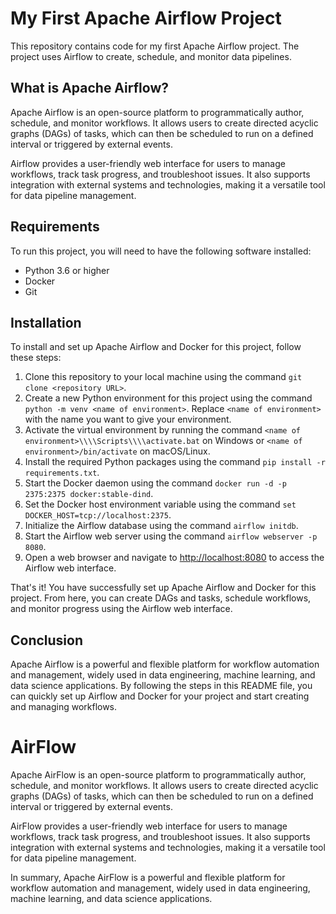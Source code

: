 # My First Apache Airflow Project

This repository contains code for my first Apache Airflow project. The project uses Airflow to create, schedule, and monitor data pipelines.

## What is Apache Airflow?

Apache Airflow is an open-source platform to programmatically author, schedule, and monitor workflows. It allows users to create directed acyclic graphs (DAGs) of tasks, which can then be scheduled to run on a defined interval or triggered by external events.

Airflow provides a user-friendly web interface for users to manage workflows, track task progress, and troubleshoot issues. It also supports integration with external systems and technologies, making it a versatile tool for data pipeline management.

## Requirements

To run this project, you will need to have the following software installed:

- Python 3.6 or higher
- Docker
- Git

## Installation

To install and set up Apache Airflow and Docker for this project, follow these steps:

1. Clone this repository to your local machine using the command `git clone <repository URL>`.
2. Create a new Python environment for this project using the command `python -m venv <name of environment>`. Replace `<name of environment>` with the name you want to give your environment.
3. Activate the virtual environment by running the command `<name of environment>\\\\Scripts\\\\activate.bat` on Windows or `<name of environment>/bin/activate` on macOS/Linux.
4. Install the required Python packages using the command `pip install -r requirements.txt`.
5. Start the Docker daemon using the command `docker run -d -p 2375:2375 docker:stable-dind`.
6. Set the Docker host environment variable using the command `set DOCKER_HOST=tcp://localhost:2375`.
7. Initialize the Airflow database using the command `airflow initdb`.
8. Start the Airflow web server using the command `airflow webserver -p 8080`.
9. Open a web browser and navigate to [http://localhost:8080](http://localhost:8080/) to access the Airflow web interface.

That's it! You have successfully set up Apache Airflow and Docker for this project. From here, you can create DAGs and tasks, schedule workflows, and monitor progress using the Airflow web interface.

## Conclusion

Apache Airflow is a powerful and flexible platform for workflow automation and management, widely used in data engineering, machine learning, and data science applications. By following the steps in this README file, you can quickly set up Airflow and Docker for your project and start creating and managing workflows.

# AirFlow

Apache AirFlow is an open-source platform to programmatically author, schedule, and monitor workflows. It allows users to create directed acyclic graphs (DAGs) of tasks, which can then be scheduled to run on a defined interval or triggered by external events.

AirFlow provides a user-friendly web interface for users to manage workflows, track task progress, and troubleshoot issues. It also supports integration with external systems and technologies, making it a versatile tool for data pipeline management.

In summary, Apache AirFlow is a powerful and flexible platform for workflow automation and management, widely used in data engineering, machine learning, and data science applications.